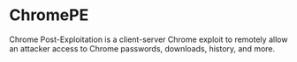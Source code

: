 # ChromePE
Chrome Post-Exploitation is a client-server Chrome exploit to remotely allow an attacker access to Chrome passwords, downloads, history, and more.
